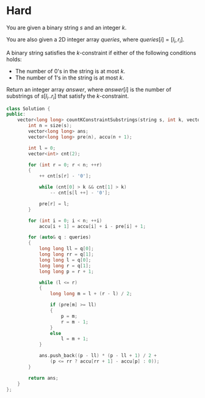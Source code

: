 # Hard

You are given a binary string $s$ and an integer $k$.

You are also given a 2D integer array $queries$, where $queries[i] = [l_i, r_i]$.

A binary string satisfies the $k$-constraint if either of the following conditions holds:

- The number of 0's in the string is at most $k$.
- The number of 1's in the string is at most $k$.

Return an integer array $answer$, where $answer[i]$ is the number of
substrings of $s[l_i..r_i]$ that satisfy the $k$-constraint.

```cpp
class Solution {
public:
    vector<long long> countKConstraintSubstrings(string s, int k, vector<vector<int>>& queries) {
        int n = size(s);
        vector<long long> ans;
        vector<long long> pre(n), accu(n + 1);

        int l = 0;
        vector<int> cnt(2);

        for (int r = 0; r < n; ++r)
        {
            ++ cnt[s[r] - '0'];

            while (cnt[0] > k && cnt[1] > k)
                -- cnt[s[l ++] - '0'];

            pre[r] = l;
        }

        for (int i = 0; i < n; ++i)
            accu[i + 1] = accu[i] + i - pre[i] + 1;

        for (auto& q : queries)
        {
            long long ll = q[0];
            long long rr = q[1];
            long long l = q[0];
            long long r = q[1];
            long long p = r + 1;

            while (l <= r)
            {
                long long m = l + (r - l) / 2;

                if (pre[m] >= ll)
                {
                    p = m;
                    r = m - 1;
                }
                else
                    l = m + 1;
            }

            ans.push_back((p - ll) * (p - ll + 1) / 2 + 
                (p <= rr ? accu[rr + 1] - accu[p] : 0));
        } 

        return ans;
    }
};
```
